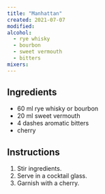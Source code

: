 ```yaml
---
title: "Manhattan"
created: 2021-07-07
modified:
alcohol:
  - rye whisky
  - bourbon
  - sweet vermouth
  - bitters
mixers:
---
```



## Ingredients

- 60 ml rye whisky or bourbon
- 20 ml sweet vermouth
- 4 dashes aromatic bitters
- cherry

## Instructions

1. Stir ingredients.
2. Serve in a cocktail glass.
3. Garnish with a cherry.
